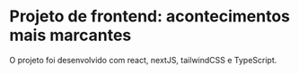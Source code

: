 # Projeto de frontend: acontecimentos mais marcantes

O projeto foi desenvolvido com react, nextJS, tailwindCSS e TypeScript.
